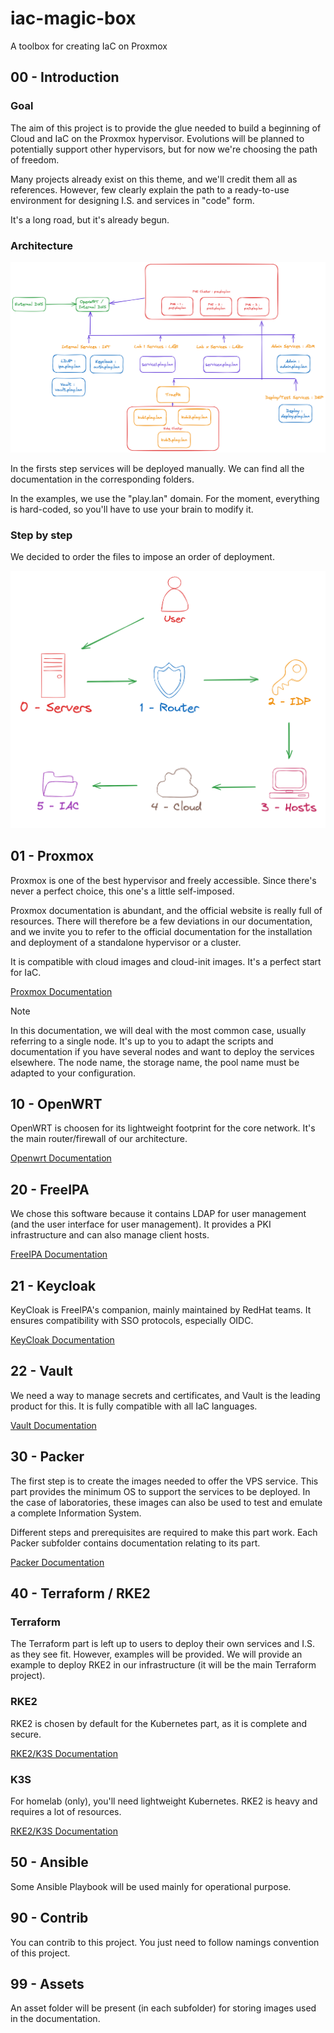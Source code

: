 # iac-magic-box
A toolbox for creating IaC on Proxmox

## 00 - Introduction

### Goal

The aim of this project is to provide the glue needed to build a beginning of Cloud and IaC on the Proxmox hypervisor. Evolutions will be planned to potentially support other hypervisors, but for now we're choosing the path of freedom.

Many projects already exist on this theme, and we'll credit them all as references. However, few clearly explain the path to a ready-to-use environment for designing I.S. and services in "code" form.

It's a long road, but it's already begun.

### Architecture

![](99-assets/global_architecture.png)

In the firsts step services will be deployed manually. We can find all the documentation in the corresponding folders.

In the examples, we use the "play.lan" domain. For the moment, everything is hard-coded, so you'll have to use your brain to modify it.

### Step by step

We decided to order the files to impose an order of deployment.

![](99-assets/steps.png)

## 01 - Proxmox

Proxmox is one of the best hypervisor and freely accessible. Since there's never a perfect choice, this one's a little self-imposed.

Proxmox documentation is abundant, and the official website is really full of resources. There will therefore be a few deviations in our documentation, and we invite you to refer to the official documentation for the installation and deployment of a standalone hypervisor or a cluster.

It is compatible with cloud images and cloud-init images. It's a perfect start for IaC.

[Proxmox Documentation](./01-proxmox/README.md)

> [!NOTE] 
> In this documentation, we will deal with the most common case, usually referring to a single node. It's up to you to adapt the scripts and documentation if you have several nodes and want to deploy the services elsewhere. The node name, the storage name, the pool name must be adapted to your configuration.

## 10 - OpenWRT

OpenWRT is choosen for its lightweight footprint for the core network. It's the main router/firewall of our architecture.

[Openwrt Documentation](./10-openwrt/README.md)

## 20 - FreeIPA

We chose this software because it contains LDAP for user management (and the user interface for user management). It provides a PKI infrastructure and can also manage client hosts.

[FreeIPA Documentation](./20-freeipa/README.md)

## 21 - Keycloak

KeyCloak is FreeIPA's companion, mainly maintained by RedHat teams. It ensures compatibility with SSO protocols, especially OIDC.

[KeyCloak Documentation](./21-keycloak/README.md)

## 22 - Vault

We need a way to manage secrets and certificates, and Vault is the leading product for this. It is fully compatible with all IaC languages.

[Vault Documentation](./22-vault/README.md)

## 30 - Packer

The first step is to create the images needed to offer the VPS service. This part provides the minimum OS to support the services to be deployed. In the case of laboratories, these images can also be used to test and emulate a complete Information System.

Different steps and prerequisites are required to make this part work. Each Packer subfolder contains documentation relating to its part.

[Packer Documentation](./30-packer/README.md)

## 40 - Terraform / RKE2

### Terraform

The Terraform part is left up to users to deploy their own services and I.S. as they see fit. However, examples will be provided. 
We will provide an example to deploy RKE2 in our infrastructure (it will be the main Terraform project).

### RKE2

RKE2 is chosen by default for the Kubernetes part, as it is complete and secure.

[RKE2/K3S Documentation](./40-terraform/rke2-k3s/README.md)

### K3S

For homelab (only), you'll need lightweight Kubernetes. RKE2 is heavy and requires a lot of resources.

[RKE2/K3S Documentation](./40-terraform/rke2-k3s/README.md)

## 50 - Ansible

Some Ansible Playbook will be used mainly for operational purpose.

## 90 - Contrib

You can contrib to this project. You just need to follow namings convention of this project.

## 99 - Assets

An asset folder will be present (in each subfolder) for storing images used in the documentation.